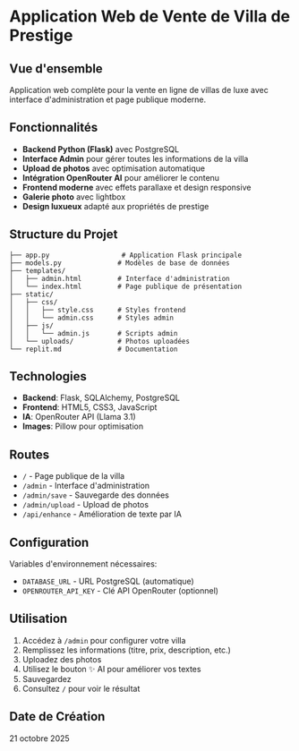# Application Web de Vente de Villa de Prestige

## Vue d'ensemble
Application web complète pour la vente en ligne de villas de luxe avec interface d'administration et page publique moderne.

## Fonctionnalités
- **Backend Python (Flask)** avec PostgreSQL
- **Interface Admin** pour gérer toutes les informations de la villa
- **Upload de photos** avec optimisation automatique
- **Intégration OpenRouter AI** pour améliorer le contenu
- **Frontend moderne** avec effets parallaxe et design responsive
- **Galerie photo** avec lightbox
- **Design luxueux** adapté aux propriétés de prestige

## Structure du Projet
```
├── app.py                  # Application Flask principale
├── models.py              # Modèles de base de données
├── templates/
│   ├── admin.html         # Interface d'administration
│   └── index.html         # Page publique de présentation
├── static/
│   ├── css/
│   │   ├── style.css      # Styles frontend
│   │   └── admin.css      # Styles admin
│   ├── js/
│   │   └── admin.js       # Scripts admin
│   └── uploads/           # Photos uploadées
└── replit.md              # Documentation
```

## Technologies
- **Backend**: Flask, SQLAlchemy, PostgreSQL
- **Frontend**: HTML5, CSS3, JavaScript
- **IA**: OpenRouter API (Llama 3.1)
- **Images**: Pillow pour optimisation

## Routes
- `/` - Page publique de la villa
- `/admin` - Interface d'administration
- `/admin/save` - Sauvegarde des données
- `/admin/upload` - Upload de photos
- `/api/enhance` - Amélioration de texte par IA

## Configuration
Variables d'environnement nécessaires:
- `DATABASE_URL` - URL PostgreSQL (automatique)
- `OPENROUTER_API_KEY` - Clé API OpenRouter (optionnel)

## Utilisation
1. Accédez à `/admin` pour configurer votre villa
2. Remplissez les informations (titre, prix, description, etc.)
3. Uploadez des photos
4. Utilisez le bouton ✨ AI pour améliorer vos textes
5. Sauvegardez
6. Consultez `/` pour voir le résultat

## Date de Création
21 octobre 2025
